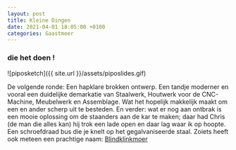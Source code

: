 ```yaml
---
layout: post
title: Kleine Dingen
date: 2021-04-01 18:05:00 +0100
categories: Gaastmeer
---
```


### die het doen !
![piposketch]({{ site.url }}/assets/piposlides.gif)

De volgende ronde: Een hapklare brokken ontwerp. Een tandje moderner en vooral een duidelijke demarkatie van Staalwerk, Houtwerk voor de CNC-Machine, Meubelwerk en Assemblage. Wat het hopelijk makkelijk maakt om een en ander scherp uit te besteden. En verder: wat er nog aan ontbrak is een mooie oplossing om de staanders aan de kar te maken; daar had Chris (de man die alles kan) hij trok een lade open en daar lag waar ik op hoopte. Een schroefdraad bus die je knelt op het gegalvaniseerde staal. Zoiets heeft ook meteen een prachtige naam: [Blindklinkmoer](https://nl.wikipedia.org/wiki/Blindklinkmoer)
